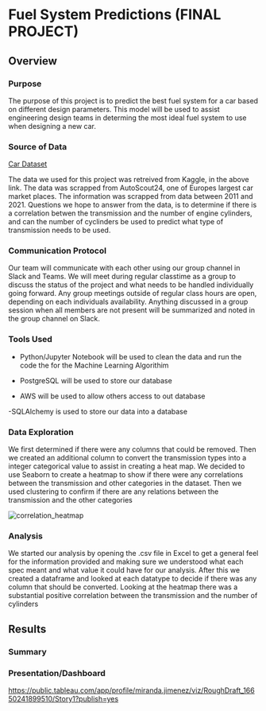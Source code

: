 # Fuel System Predictions (FINAL PROJECT)

## Overview

### Purpose

The purpose of this project is to predict the best fuel system for a car based on different design parameters. This model will be used to assist engineering design teams in determing the most ideal fuel system to use when designing a new car.

### Source of Data

[Car Dataset](https://www.kaggle.com/datasets/ander289386/cars-germany?resource=download)

The data we used for this project was retreived from Kaggle, in the above link. The data was scrapped from AutoScout24, one of Europes largest car market places. The information was scrapped from data between 2011 and 2021. Questions we hope to answer from the data, is to determine if there is a correlation betwen the transmission and the number of engine cylinders, and can the number of cyclinders be used to predict what type of transmission needs to be used.  

### Communication Protocol

Our team will communicate with each other using our group channel in Slack and Teams. We will meet during regular classtime as a group to discuss the status of the project and what needs to be handled individually going forward. Any group meetings outside of regular class hours are open, depending on each individuals availability. Anything discussed in a group session when all members are not present will be summarized and noted in the group channel on Slack.

### Tools Used

- Python/Jupyter Notebook will be used to clean the data and run the code the for the Machine Learning Algorithim

- PostgreSQL will be used to store our database 

- AWS will be used to allow others access to out database

-SQLAlchemy is used to store our data into a database

### Data Exploration
We first determined if there were any columns that could be removed.
Then we created an additional column to convert the transmission types into a integer categorical value to assist in creating a heat map.
We decided to use Seaborn to create a heatmap to show if there were any correlations between the transmission and other categories in the dataset.
Then we used clustering to confirm if there are any relations between the transmission and the other categories

![correlation_heatmap](https://user-images.githubusercontent.com/105120795/192700447-8c6a98ce-460a-43d6-9277-d9ebd1f03a74.png)

### Analysis
We started our analysis by opening the .csv file in Excel to get a general feel for the information provided and making sure we understood what each spec meant and what value it could have for our analysis. After this we created a dataframe and looked at each datatype to decide if there was any column that should be converted.
Looking at the heatmap there was a substantial positive correlation between the transmission and the number of cylinders



## Results

### Summary

### Presentation/Dashboard
https://public.tableau.com/app/profile/miranda.jimenez/viz/RoughDraft_16650241899510/Story1?publish=yes

